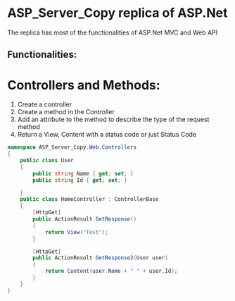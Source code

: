 # ASP_Server_Copy replica of ASP.Net 
The replica has most of the functionalities of ASP.Net MVC and Web API

## Functionalities:
# Controllers and Methods:
1. Create a controller
2. Create a method in the Controller
3. Add an attribute to the method to describe the type of the request method
4. Return a View, Content with a status code or just Status Code

```csharp
namespace ASP_Server_Copy.Web.Controllers
{
    public class User
    {
        public string Name { get; set; }
        public string Id { get; set; }

    }
    public class HomeController : ControllerBase
    {
        [HttpGet]
        public ActionResult GetResponse()
        {
            return View("Test");
        }

        [HttpGet]
        public ActionResult GetResponse2(User user)
        {
            return Content(user.Name + " " + user.Id);
        }
    }
}
```
